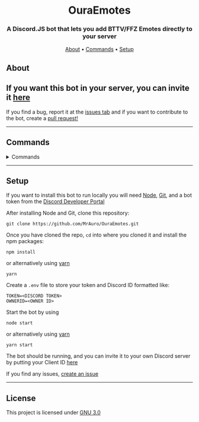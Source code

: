 <h1 align="center">OuraEmotes</h1>

<h3 align="center">A Discord.JS bot that lets you add BTTV/FFZ Emotes directly to your server</h3>

<p align="center">
  <a href="#about">About</a>
  •
  <a href="#commands">Commands</a>
  •
  <a href="#setup">Setup</a>
</p>

## About
## **If you want this bot in your server, you can invite it [here](https://discord.com/oauth2/authorize?client_id=761088567010394142&scope=bot&permissions=1073741824)**

If you find a bug, report it at the [issues tab](https://github.com/MrAuro/OuraEmotes/issues) and if you want to contribute to the bot, create a [pull request!](https://github.com/MrAuro/OuraEmotes/pulls)

---
## Commands
<details>
<summary>Commands</summary>

#### ping
`!ping`

Aliases: `ping` / `p`

Ping the bot

#### addemote
`!addemote <BTTV/FFZ/Image Link> <Emote Name>`

Aliases: `addemote` / `ae`

Add an emote to the Discord Server

#### invite
`!invite`

Aliases: `invite` / `i`

Sends the invite link for the bot

#### help
`!help`

Aliases: `help`

Returns help on the bot

#### commands
`!commands`

Aliases: `commands`

Returns a list of commands and a link to the repo's readme

#### github
`!github`

Aliases: `github` / `gh`

Returns a link to the GitHub repository

#### version
`!version`

Aliases: `v`

Returns the current git commit hash

#### guilds
`!guilds`

Aliases: `servers`

Returns the number of guilds the bot is currently in
</details>

---
## Setup
If you want to install this bot to run locally you will need [Node](https://nodejs.org/en/), [Git](https://git-scm.com/), and a bot token from the [Discord Developer Portal](https://discord.com/developers/applications)

After installing Node and Git, clone this repository:
```
git clone https://github.com/MrAuro/OuraEmotes.git
```

Once you have cloned the repo, `cd` into where you cloned it and install the npm packages:
```
npm install
```
or alternatively using [yarn](https://www.npmjs.com/package/yarn)
```
yarn
```
Create a `.env` file to store your token and Discord ID formatted like:
```
TOKEN=<DISCORD TOKEN>
OWNERID=<OWNER ID>
```

Start the bot by using
```
node start 
```
or alternatively using [yarn](https://www.npmjs.com/package/yarn)
```
yarn start
```

The bot should be running, and you can invite it to your own Discord server by putting your Client ID [here](https://discordapi.com/permissions.html#1073741824)


If you find any issues, [create an issue](https://github.com/MrAuro/OuraEmotes/issues)

---

## License
This project is licensed under [GNU 3.0](https://www.gnu.org/licenses/gpl-3.0.en.html)
